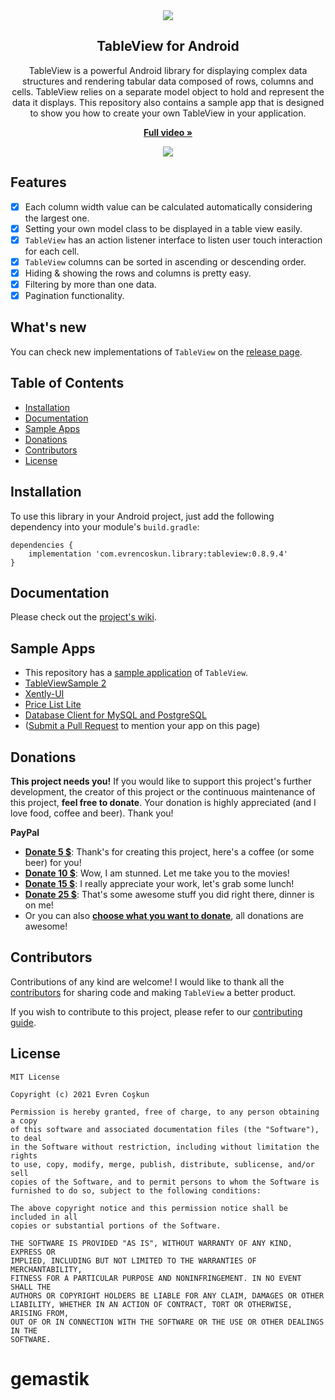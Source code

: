 <div align="center">
    <img src="https://raw.githubusercontent.com/evrencoskun/TableViewSample/master/art/Logo-5.png" >
    <h2>TableView for Android</h2>
    <p align="center">
        <p>TableView is a powerful Android library for displaying complex data structures and rendering tabular data composed of rows, columns and cells. 
           TableView relies on a separate model object to hold and represent the data it displays. This repository also contains a sample app that is
           designed to show you how to create your own TableView in your application.</p>        
        <a href="https://youtu.be/1DWFIqrqrPk">
            <b> Full video »</b>
        </a>
    </p>

</div>

<p align="center">
    <a href="https://youtu.be/1DWFIqrqrPk">
      <img src="https://raw.githubusercontent.com/evrencoskun/TableViewSample/master/art/TableView-0_8_5_1_2.gif">
    </a>
</p>

## Features

  - [x] Each column width value can be calculated automatically considering the largest one.
  - [x] Setting your own model class to be displayed in a table view easily.
  - [x] `TableView` has an action listener interface to listen user touch interaction for each cell.
  - [x] `TableView` columns can be sorted in ascending or descending order.
  - [x] Hiding & showing the rows and columns is pretty easy.
  - [x] Filtering by more than one data.
  - [x] Pagination functionality.

## What's new

You can check new implementations of `TableView` on the [release page](https://github.com/evrencoskun/TableView/releases).
  
## Table of Contents

  - [Installation](#installation)
  - [Documentation](#documentation)
  - [Sample Apps](#sample-apps)
  - [Donations](#donations)
  - [Contributors](#contributors)
  - [License](#license)

## Installation

To use this library in your Android project, just add the following dependency into your module's `build.gradle`:

```
dependencies {
    implementation 'com.evrencoskun.library:tableview:0.8.9.4'
}
```

## Documentation 

Please check out the [project's wiki](https://github.com/evrencoskun/TableView/wiki).

## Sample Apps

- This repository has a [sample application](https://github.com/evrencoskun/TableView/tree/master/app) of `TableView`.
- [TableViewSample 2](https://github.com/evrencoskun/TableViewSample2)
- [Xently-UI](https://github.com/ajharry69/Xently-UI)
- [Price List Lite](https://pricelistlite.isolpro.in)
- [Database Client for MySQL and PostgreSQL](https://play.google.com/store/apps/details?id=dev.dhruv.databaseclient)
- ([Submit a Pull Request](https://github.com/evrencoskun/TableView/compare) to mention your app on this page)

## Donations

**This project needs you!** If you would like to support this project's further development, the creator of this project or the continuous maintenance of this project, **feel free to donate**. Your donation is highly appreciated (and I love food, coffee and beer). Thank you!

**PayPal**

- [**Donate 5 $**](https://www.paypal.me/evrencoshkun): Thank's for creating this project, here's a coffee (or some beer) for you!
- [**Donate 10 $**](https://www.paypal.me/evrencoshkun): Wow, I am stunned. Let me take you to the movies!
- [**Donate 15 $**](https://www.paypal.me/evrencoshkun): I really appreciate your work, let's grab some lunch!
- [**Donate 25 $**](https://www.paypal.me/evrencoshkun): That's some awesome stuff you did right there, dinner is on me!
- Or you can also [**choose what you want to donate**](https://www.paypal.me/evrencoshkun), all donations are awesome!

## Contributors

Contributions of any kind are welcome! I would like to thank all the [contributors](https://github.com/evrencoskun/TableView/graphs/contributors) for sharing code and
making `TableView` a better product.

If you wish to contribute to this project, please refer to our [contributing guide](.github/CONTRIBUTING.md).

## License

```
MIT License

Copyright (c) 2021 Evren Coşkun

Permission is hereby granted, free of charge, to any person obtaining a copy
of this software and associated documentation files (the "Software"), to deal
in the Software without restriction, including without limitation the rights
to use, copy, modify, merge, publish, distribute, sublicense, and/or sell
copies of the Software, and to permit persons to whom the Software is
furnished to do so, subject to the following conditions:

The above copyright notice and this permission notice shall be included in all
copies or substantial portions of the Software.

THE SOFTWARE IS PROVIDED "AS IS", WITHOUT WARRANTY OF ANY KIND, EXPRESS OR
IMPLIED, INCLUDING BUT NOT LIMITED TO THE WARRANTIES OF MERCHANTABILITY,
FITNESS FOR A PARTICULAR PURPOSE AND NONINFRINGEMENT. IN NO EVENT SHALL THE
AUTHORS OR COPYRIGHT HOLDERS BE LIABLE FOR ANY CLAIM, DAMAGES OR OTHER
LIABILITY, WHETHER IN AN ACTION OF CONTRACT, TORT OR OTHERWISE, ARISING FROM,
OUT OF OR IN CONNECTION WITH THE SOFTWARE OR THE USE OR OTHER DEALINGS IN THE
SOFTWARE.
```
# gemastik
